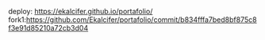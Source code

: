 deploy: https://ekalcifer.github.io/portafolio/
 fork1:https://github.com/Ekalcifer/portafolio/commit/b834fffa7bed8bf875c8f3e91d85210a72cb3d04
